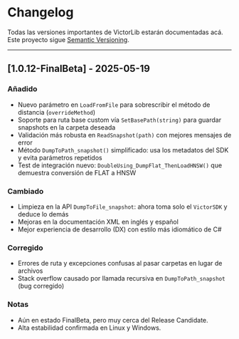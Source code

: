 # Changelog

Todas las versiones importantes de VictorLib estarán documentadas acá.  
Este proyecto sigue [Semantic Versioning](https://semver.org/lang/es/).

---

## [1.0.12-FinalBeta] - 2025-05-19

### Añadido

- Nuevo parámetro en `LoadFromFile` para sobrescribir el método de distancia (`overrideMethod`)
- Soporte para ruta base custom vía `SetBasePath(string)` para guardar snapshots en la carpeta deseada
- Validación más robusta en `ReadSnapshot(path)` con mejores mensajes de error
- Método `DumpToPath_snapshot()` simplificado: usa los metadatos del SDK y evita parámetros repetidos
- Test de integración nuevo: `DoubleUsing_DumpFlat_ThenLoadHNSW()` que demuestra conversión de FLAT a HNSW

### Cambiado

- Limpieza en la API `DumpToFile_snapshot`: ahora toma solo el `VictorSDK` y deduce lo demás
- Mejoras en la documentación XML en inglés y español
- Mejor experiencia de desarrollo (DX) con estilo más idiomático de C#

### Corregido

- Errores de ruta y excepciones confusas al pasar carpetas en lugar de archivos
- Stack overflow causado por llamada recursiva en `DumpToPath_snapshot` (bug corregido)

### Notas

- Aún en estado FinalBeta, pero muy cerca del Release Candidate.
- Alta estabilidad confirmada en Linux y Windows.
